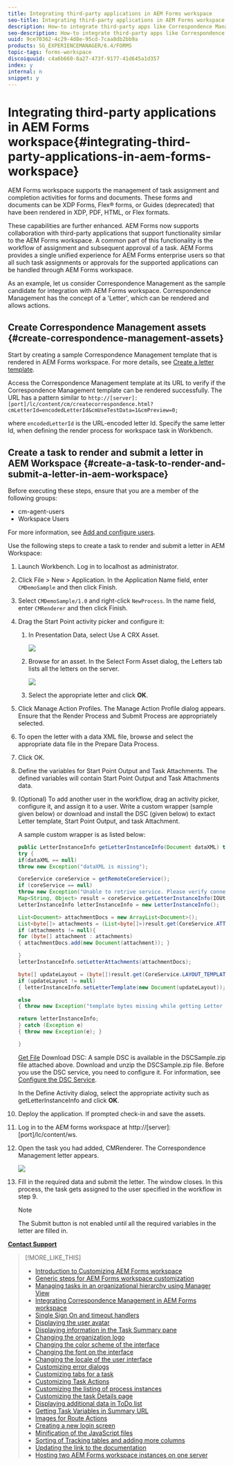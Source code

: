 ```yaml
---
title: Integrating third-party applications in AEM Forms workspace
seo-title: Integrating third-party applications in AEM Forms workspace
description: How-to integrate third-party apps like Correspondence Management in AEM Forms workspace.
seo-description: How-to integrate third-party apps like Correspondence Management in AEM Forms workspace.
uuid: 9ce70362-4c29-4d8e-95cd-7caa8db2bb9a
products: SG_EXPERIENCEMANAGER/6.4/FORMS
topic-tags: forms-workspace
discoiquuid: c4a6b660-8a27-473f-9177-41d645a1d357
index: y
internal: n
snippet: y
---
```


# Integrating third-party applications in AEM Forms workspace{#integrating-third-party-applications-in-aem-forms-workspace}

AEM Forms workspace supports the management of task assignment and completion activities for forms and documents. These forms and documents can be XDP Forms, Flex® forms, or Guides (deprecated) that have been rendered in XDP, PDF, HTML, or Flex formats.

These capabilities are further enhanced. AEM Forms now supports collaboration with third-party applications that support functionality similar to the AEM Forms workspace. A common part of this functionality is the workflow of assignment and subsequent approval of a task. AEM Forms provides a single unified experience for AEM Forms enterprise users so that all such task assignments or approvals for the supported applications can be handled through AEM Forms workspace.

As an example, let us consider Correspondence Management as the sample candidate for integration with AEM Forms workspace. Correspondence Management has the concept of a 'Letter', which can be rendered and allows actions.

## Create Correspondence Management assets {#create-correspondence-management-assets}

Start by creating a sample Correspondence Management template that is rendered in AEM Forms workspace. For more details, see [Create a letter template](../../forms/using/create-letter.md).

Access the Correspondence Management template at its URL to verify if the Correspondence Management template can be rendered successfully. The URL has a pattern similar to `http://[server]:[port]/lc/content/cm/createcorrespondence.html?cmLetterId=encodedLetterId&cmUseTestData=1&cmPreview=0;`

where `encodedLetterId` is the URL-encoded letter Id. Specify the same letter Id, when defining the render process for workspace task in Workbench.

<!--
Comment Type: draft

<p>Hidden heading: Create a task to view the external app</p>
-->

<!--
Comment Type: draft

<img captionBottom="Correspondence Management integration in AEM Forms workspace" imageRotate="0" src="assets/it_cmintegration.png" />
-->

<!--
Comment Type: draft

<ol>
<li><p>Add a process called CMTest to the application.</p> </li>
<li><p>Add an xdp (say ApplicationforLongTermCareServices.xdp) to the application and place it under CMDemoSample/CMDemoSample/1.0</p>  </li>
<li><p> Select ‘AssignTask’ from Activity Picker. A warning may appear asking you to change the process from short lived to long lived. Click Yes.</p>  </li>
<li><p>In ‘Initial User Selection’, select ‘Assign to specific user’ and add user (say Gloria Rios).</p> </li>
<li><p>In the ‘Presentation and Data’ tab’ for the asset, browse to ApplicationforLongTermCareServices.xdp added in step 2. This asset is a placeholder and will not be used in case of external application.</p> </li>
<li><p>Click ‘Manage Action Profiles’</p>  </li>
<li><p>Add a new Action Profile and name it CMTest</p>  </li>
<li><p>In Render Process, select the renderer you created, that is <br /> /CMDemoSample/1.0/CMRenderer.process</p> </li>
<li><p>Click OK. Render process properties are displayed as shown here:</p> <img imageRotate="0" src="assets/RenderProcessProperties.png" /><p>Specify a letter Id for example /content/apps/cm/correspondence/letters/NoticeOfActionLetterWithoutPostProcess. This is the same letter Id that you created at the beginning of the exercise.</p> </li>
<li><p>Deploy the Application. Check in and save assets if prompted.</p> </li>
<li><p>Right click the CMTest process from Workbench and select Invoke.</p> </li>
<li><p>Log in to AEM Forms workspace <span class="code">http://[server]:[port]/lc/content/ws</span> as Gloria Rios, as specified in Step 4.</p>  </li>
<li><p>Open the task you had added. The Correspondence Management Letter should open up.</p>  </li>
<li><p>Fill in the required data and submit the letter. The window should close. Any Correspondence Management post-process activity associated with the letter is invoked.</p> </li>
</ol>
-->

<!--
Comment Type: draft

<p>Hidden heading: Create Custom Render/Submit Process</p>
-->

<!--
Comment Type: draft

<p>The custom render/submit process let you use the data specified in 'Assign Task' operation. The process interprets the location of the form template and data and returns it appropriately to the workspace client.</p>
<p>Use the following steps to create a custom renderer:</p>
<p> </p>
-->

<!--
Comment Type: draft

<ol>
<li><p>Launch Workbench. Log in to localhost as administrator.</p>  </li>
<li><p>Click File &gt; New &gt; Application. In the Application Name field, enter <span class="code">CMDemoSample</span> and then click Finish.</p> </li>
<li><p>Select <span class="code">CMDemoSample/1.0</span> and right-click <span class="code">NewProcess</span>. In the name field, enter <span class="code">CMRenderer</span> and then click Finish.</p> </li>
<li><p>Drag the Activity Picker and add the Set Value Operation.</p> </li>
<li><p>Create an output variable <span class="code">runtimeMap</span> of type ‘map’ and subtype ‘object’ (WorkflowDSC &gt; object).</p> </li>
<li><p>Add mappings as shown here.</p>
<table border="1" cellpadding="1" cellspacing="0" width="100%">
<tbody>
<tr>
<td style="text-align: center;"><strong>Location</strong></td>
<td style="text-align: center;"><strong>Expression</strong></td>
<td> </td>
</tr>
<tr>
<td>/process_data/runtimeMap[@id="hint:externalAppForm"]<br /> </td>
<td>true()<br /> </td>
<td>Denotes if the application is an external application. Value in this field is mandatory for successful integration.<br /> </td>
</tr>
<tr>
<td>/process_data/runtimeMap[@id="externalAppFormUrl"]<br /> </td>
<td>concat('/lc/content/cm/createcorrespondence.html?cmLetterId=',/process_data/@letterId,'&cmUseTestData=1&cmPreview=0&cmLcWorkspace=1')<br /> </td>
<td>Complete URL, which when loaded in workspace client iframe, renders the external application form user interface.</td>
</tr>
<tr>
<td>/process_data/runtimeMap[@id="externalAppFormType"]</td>
<td>'text/html'</td>
<td>Optional. Denotes the external app content type. Not in use currently. Meant for any possible future enhancements (Default: text/html)<br /> </td>
</tr>
<tr>
<td>/process_data/runtimeMap[@id="hideACLActions"]</td>
<td><br /> true()</td>
<td>Optional. If true, hides actions such as forward, reject, and share from the user interface (Default: false)</td>
</tr>
<tr>
<td>/process_data/runtimeMap[@id="hideDirectActions"]</td>
<td>false()</td>
<td>Optional. If true, hides actions such as submit and save from the user interface (Default: false)<br /> </td>
</tr>
<tr>
<td>/process_data/runtimeMap[@id="cancelMessage"]</td>
<td>'submitCancel'</td>
<td>Optional. Message from third-party app to notify workspace to cancel the task (that is, close without save/submit). (Default: cancel)</td>
</tr>
<tr>
<td>/process_data/runtimeMap[@id="errorMessage"]</td>
<td>'submitFault'</td>
<td>Optional. Message from third-party app to notify workspace that an error occurred. (Default: error)</td>
</tr>
<tr>
<td>/process_data/runtimeMap[@id="successMessage"]</td>
<td>'submitSuccess'</td>
<td>Optional. Message from third-party app to workspace that an event has occurred successfully. (Default: submit)</td>
</tr>
<tr>
<td>/process_data/runtimeMap[@id="actionEnabledMessage"]</td>
<td>'actionChanged'<br /> </td>
<td>Optional. Message from third-party app to notify workspace whether to enable a direct action button. The third-party app is required to send a payload (true/false).</td>
</tr>
<tr>
<td>/process_data/runtimeMap[@id="externalAppName"]</td>
<td>'ccrSwf'<br /> </td>
<td>Optional. Id of the embed tag of the third-party application. (Default 'ccrSwf')</td>
</tr>
</tbody>
</table> </li>
<li><p>Drag the Activity Picker to add an Execute Script Operation.</p> </li>
<li><p>Add the following script:</p>          <p>This maps the user actions defined for the task with the third-party application actions. If no user action is defined for the task, ‘complete’ is used. Otherwise, the named actions are used. Since a render service is orchestration-agnostic, map all possible user actions (across processes) to the corresponding third-party app actions.</p> </li>
<li><p> Add another variable to the application named letterId of type string. Mark it as input and required </p>  
<note>
<p>Correspondence Management does not have a requirement of custom submit process as Correspondence Management submit takes care of the post process requirements. For other applications, a custom submit can be created for the additional requirements.</p>
</note></li>
</ol>
-->

## Create a task to render and submit a letter in AEM Workspace {#create-a-task-to-render-and-submit-a-letter-in-aem-workspace}

Before executing these steps, ensure that you are a member of the following groups:

* cm-agent-users
* Workspace Users

For more information, see [Add and configure users](../../forms/using/admin-help/adding-configuring-users.md).

Use the following steps to create a task to render and submit a letter in AEM Workspace:

1. Launch Workbench. Log in to localhost as administrator.
1. Click File > New > Application. In the Application Name field, enter `CMDemoSample` and then click Finish.
1. Select `CMDemoSample/1.0` and right-click `NewProcess`. In the name field, enter `CMRenderer` and then click Finish.
1. Drag the Start Point activity picker and configure it:

    1. In Presentation Data, select Use A CRX Asset.
    
       ![](assets/UseACRXAsset.png)

    1. Browse for an asset. In the Select Form Asset dialog, the Letters tab lists all the letters on the server.
    
       ![](assets/LetterTab.PNG)

    1. Select the appropriate letter and click **OK**.

1. Click Manage Action Profiles. The Manage Action Profile dialog appears. Ensure that the Render Process and Submit Process are appropriately selected.
1. To open the letter with a data XML file, browse and select the appropriate data file in the Prepare Data Process. 
1. Click OK.
1. Define the variables for Start Point Output and Task Attachments. The defined variables will contain Start Point Output and Task Attachments data. 
1. (Optional) To add another user in the workflow, drag an activity picker, configure it, and assign it to a user. Write a custom wrapper (sample given below) or download and install the DSC (given below) to extact Letter template, Start Point Output, and task Attachment.

   A sample custom wrapper is as listed below:

   ```java
   public LetterInstanceInfo getLetterInstanceInfo(Document dataXML) throws Exception {
   try {
   if(dataXML == null)
   throw new Exception("dataXML is missing");
   
   CoreService coreService = getRemoteCoreService();
   if (coreService == null)
   throw new Exception("Unable to retrive service. Please verify connection details.");
   Map<String, Object> result = coreService.getLetterInstanceInfo(IOUtils.toString(dataXML.getInputStream(), "UTF-8"));
   LetterInstanceInfo letterInstanceInfo = new LetterInstanceInfo();
   
   List<Document> attachmentDocs = new ArrayList<Document>();
   List<byte[]> attachments = (List<byte[]>)result.get(CoreService.ATTACHMENT_KEY);
   if (attachments != null){
   for (byte[] attachment : attachments)
   { attachmentDocs.add(new Document(attachment)); }
   
   }
   letterInstanceInfo.setLetterAttachments(attachmentDocs);
   
   byte[] updateLayout = (byte[])result.get(CoreService.LAYOUT_TEMPLATE_KEY);
   if (updateLayout != null)
   { letterInstanceInfo.setLetterTemplate(new Document(updateLayout)); }
   
   else
   { throw new Exception("template bytes missing while getting Letter instance Info."); }
   
   return letterInstanceInfo;
   } catch (Exception e)
   { throw new Exception(e); }
   
   }
   
   ```

   [Get File](assets/DSCSample.zip)
   Download DSC: A sample DSC is available in the DSCSample.zip file attached above. Download and unzip the DSCSample.zip file. Before you use the DSC service, you need to configure it. For information, see [Configure the DSC Service](../../forms/using/add-action-button-in-create-correspondence-ui.md#main-pars-header-12).

   In the Define Activity dialog, select the appropriate activity such as getLetterInstanceInfo and click **OK**.

1. Deploy the application. If prompted check-in and save the assets.
1. Log in to the AEM forms workspace at http://[server]:[port]/lc/content/ws.
1. Open the task you had added, CMRenderer. The Correspondence Management letter appears.

   ![](assets/CMinWorkspace.png)

1. Fill in the required data and submit the letter. The window closes. In this process, the task gets assigned to the user specified in the workflow in step 9.

   >[!NOTE]
   >
   >The Submit button is not enabled until all the required variables in the letter are filled in.

[**Contact Support**](https://www.adobe.com/account/sign-in.supportportal.html)

>[!MORE_LIKE_THIS]
>
>* [Introduction to Customizing AEM Forms workspace](../../forms/using/introduction-customizing-html-workspace.md)
>* [Generic steps for AEM Forms workspace customization](../../forms/using/generic-steps-html-workspace-customization.md)
>* [Managing tasks in an organizational hierarchy using Manager View](../../forms/using/tasks-organizational-hierarchy-using-manager.md)
>* [Integrating Correspondence Management in AEM Forms workspace](../../forms/using/integrating-correspondence-management-html-workspace.md)
>* [Single Sign On and timeout handlers](../../forms/using/single-sign-timeout-handlers.md)
>* [Displaying the user avatar](../../forms/using/displaying-user-avatar.md)
>* [Displaying information in the Task Summary pane](../../forms/using/displaying-information-task-summary-pane.md)
>* [Changing the organization logo](../../forms/using/changing-organization-logo-branding.md)
>* [Changing the color scheme of the interface](../../forms/using/changing-color-scheme-interface.md)
>* [Changing the font on the interface](../../forms/using/changing-font-interface.md)
>* [Changing the locale of the user interface](../../forms/using/changing-locale-user-interface.md)
>* [Customizing error dialogs](../../forms/using/customizing-error-dialogs.md)
>* [Customizing tabs for a task](../../forms/using/customizing-tabs-task.md)
>* [Customizing Task Actions](../../forms/using/customizing-task-actions.md)
>* [Customizing the listing of process instances](../../forms/using/customizing-listing-process-instances.md)
>* [Customizing the task Details page](../../forms/using/customizing-task-details-page.md)
>* [Displaying additional data in ToDo list](../../forms/using/display-additional-data-in-todo-list.md)
>* [Getting Task Variables in Summary URL](../../forms/using/getting-task-variables-summary-url.md)
>* [Images for Route Actions](../../forms/using/images-route-actions.md)
>* [Creating a new login screen](../../forms/using/creating-new-login-screen.md)
>* [Minification of the JavaScript files](../../forms/using/minification-javascript-files.md)
>* [Sorting of Tracking tables and adding more columns](../../forms/using/sorting-tracking-tables-add-columns.md)
>* [Updating the link to the documentation](../../forms/using/updating-link-help-documentation.md)
>* [Hosting two AEM Forms workspace instances on one server](../../forms/using/two-html-workspace-instances-one.md)
